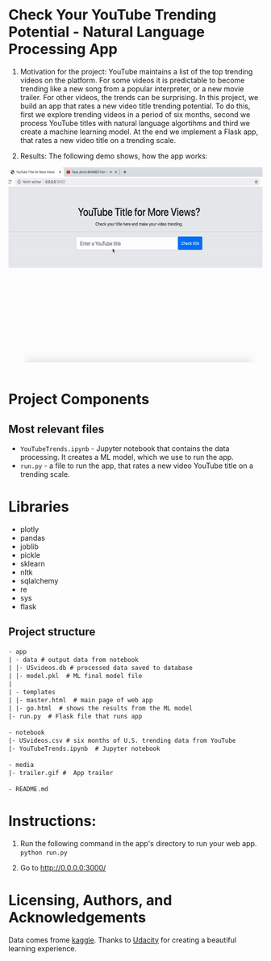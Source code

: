 # Check Your YouTube Trending Potential - Natural Language Processing App
1. Motivation for the project: YouTube maintains a list of the top trending videos on the platform. For some videos it is predictable to become trending like a new song from a popular interpreter, or a new movie trailer. For other videos, the trends can be surprising. In this project, we build an app that rates a new video title trending potential. To do this, first we explore trending videos in a period of six months, second we process YouTube titles with natural language algortihms and third we create a machine learning model. At the end we implement a Flask app, that rates a new video title on a trending scale.

2. Results: The following demo shows, how the app works:  
<div style = "display: flex; justify-content: center">
<img src="media/trailer.gif" width="600" height="386"/>
</div>

<br>

# Project Components
## Most relevant files
- `YouTubeTrends.ipynb` - Jupyter notebook that contains the data processing. It creates a ML model, which we use to run the app.
- `run.py` - a file to run the app, that rates a new video YouTube title on a trending scale.

# Libraries
- plotly
- pandas
- joblib
- pickle
- sklearn
- nltk
- sqlalchemy
- re
- sys
- flask


## Project structure

```
- app
| - data # output data from notebook
| |- USvideos.db # processed data saved to database
| |- model.pkl  # ML final model file
|
| - templates
| |- master.html  # main page of web app
| |- go.html  # shows the results from the ML model
|- run.py  # Flask file that runs app

- notebook
|- USvideos.csv # six months of U.S. trending data from YouTube
|- YouTubeTrends.ipynb  # Jupyter notebook

- media
|- trailer.gif #  App trailer

- README.md

```

# Instructions:
1. Run the following command in the app's directory to run your web app.
    `python run.py`

3. Go to http://0.0.0.0:3000/


# Licensing, Authors, and Acknowledgements
Data comes frome [kaggle](https://www.kaggle.com/datasnaek/youtube-new). Thanks to [Udacity](https://www.udacity.com/courses/all) for creating a beautiful learning experience. 